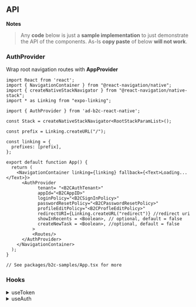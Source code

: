 ## API

**Notes**

> Any **code** below is just a **sample implementation** to just demonstrate the API of the components. As-Is **copy paste** of below **will not work**.

### AuthProvider

Wrap root navigation routes with <strong>AppProvider</strong>

```
import React from 'react';
import { NavigationContainer } from "@react-navigation/native";
import { createNativeStackNavigator } from "@react-navigation/native-stack";
import * as Linking from "expo-linking";

import { AuthProvider } from 'ad-b2c-react-native';

const Stack = createNativeStackNavigator<RootStackParamList>();

const prefix = Linking.createURL("/");

const linking = {
  prefixes: [prefix],
};

export default function App() {
  return (
    <NavigationContainer linking={linking} fallback={<Text>Loading...</Text>}>
      <AuthProvider
            tenant= "<B2CAuthTenant>"
            appId="<B2CAppID>"
            loginPolicy="<B2CSignInPolicy>"
            passwordResetPolicy="<B2CPasswordResetPolicy>"
            profileEditPolicy="<B2CProfleEditPolicy>"
            redirectURI={Linking.createURL("redirect")} //redirect uri
            showInRecents = <Boolean>, // optional, default = false
            createNewTask = <Boolean>, //optional, default = false
          >
          <Routes/>
      </AuthProvider>
    </NavigationContainer>
  );
}

// See packages/b2c-samples/App.tsx for more
```

### Hooks

<details>
<summary>useToken</summary>

```
const { getTokensAsync, isLoading, error, isAuthentic } = useToken();
```

##### isLoading

Boolean whether request is in progress or not

##### isAuthentic

Boolean whether user is authenticated or not

##### error

if an error occured in last request then returns error string else empty

##### getTokensAsync:

Log the user in(if not already) and returns following

```
{
  access: string;
  id: string;
  //time in seconds at which token is expiring
  expiresOn: number;
  error: Error | null | WebBrowserAuthSessionResult;
  isAuthentic: boolean;
}
```

<strong>Note</strong>: If user presses forgot password, then by default AD B2C redirects back to app and it is required to be handled manually. Please check packages/b2c-sample/src/Protected.tsx for more info but code looks like:

```
useEffect(() => {
    if (error.includes("AADB2C90118")) {
      setTimeout(() => {
        resetPasswordAsync();
      }, 1);
    }
  }, [error]);
```

</details>

<details>
<summary>useAuth</summary>

```
const { logOutAsync, editProfileAsync, resetPasswordAsync, handleRedirectAsync } = useAuth();
```

##### logOutAsync:

Logs user out and clear tokens

##### editProfileAsync:

starts profile edit workflow

##### resetPasswordAsync:

starts reset password workflow.

##### handleRedirectAsync:

This hook is used to handle redirects from login, logout, editprofile, resetPassword etc.(_see packages/b2c-sample/src/Redirect.tsx_)

</details>
